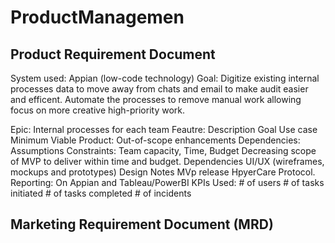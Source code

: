#  ProductManagemen
## Product Requirement Document
System used: Appian (low-code technology)
Goal: Digitize existing internal processes data to move away from chats and email to make audit easier and efficent. Automate the processes to remove manual work allowing focus on more creative high-priority work.

Epic: Internal processes for each team
Feautre:
  Description
  Goal 
  Use case
  Minimum Viable Product: 
  Out-of-scope enhancements
  Dependencies:
  Assumptions
  Constraints: Team capacity, Time, Budget
      Decreasing scope of MVP to deliver within time and budget.
  Dependencies
  UI/UX (wireframes, mockups and prototypes)
  Design Notes
  MVp release HpyerCare Protocol.
  Reporting: On Appian and Tableau/PowerBI
    KPIs Used:
      # of users
      # of tasks initiated
      # of tasks completed
      # of incidents 
## Marketing Requirement Document (MRD)
